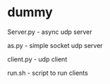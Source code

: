 # dummy

Server.py - async udp server

as.py - simple socket udp server

client.py - udp client

run.sh - script to run clients
